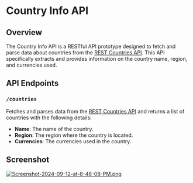 # Country Info API

## Overview

The Country Info API is a RESTful API prototype designed to fetch and parse data about countries from the [REST Countries API](https://restcountries.com/v3.1/all). This API specifically extracts and provides information on the country name, region, and currencies used.

## API Endpoints

### `/countries`

Fetches and parses data from the [REST Countries API](https://restcountries.com/v3.1/all) and returns a list of countries with the following details:

- **Name**: The name of the country.
- **Region**: The region where the country is located.
- **Currencies**: The currencies used in the country.

## Screenshot
[![Screenshot-2024-09-12-at-8-48-08-PM.png](https://i.postimg.cc/66d0M0Ck/Screenshot-2024-09-12-at-8-48-08-PM.png)](https://postimg.cc/Lh8LXjCD)
